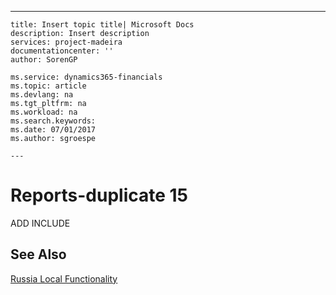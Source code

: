 ---
    title: Insert topic title| Microsoft Docs
    description: Insert description
    services: project-madeira
    documentationcenter: ''
    author: SorenGP

    ms.service: dynamics365-financials
    ms.topic: article
    ms.devlang: na
    ms.tgt_pltfrm: na
    ms.workload: na
    ms.search.keywords:
    ms.date: 07/01/2017
    ms.author: sgroespe

    ---
# Reports-duplicate 15
ADD INCLUDE<!--[!INCLUDE[bn_reports](../../LocalFunctionalityForMicrosoftDynamicsNav2016/Australia/includes/bn_reports_md.md)]-->  
  
## See Also  
 [Russia Local Functionality](../../LocalFunctionalityForMicrosoftDynamicsNav2016/Russia/russia-local-functionality.md)